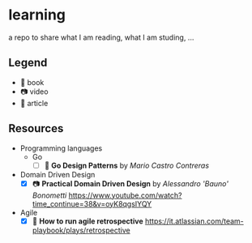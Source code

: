 # learning

a repo to share what I am reading, what I am studing, ...

## Legend

 - :notebook: book
 - :camera: video
 - :newspaper: article

## Resources

 - Programming languages
   - Go
     - [ ] :notebook: **Go Design Patterns** by *Mario Castro Contreras*
     
 - Domain Driven Design
   - [x] :camera: **Practical Domain Driven Design** by *Alessandro 'Bauno' Bonometti* https://www.youtube.com/watch?time_continue=38&v=oyK8qgsIYQY

 - Agile
   - [x] :newspaper: **How to run agile retrospective** https://it.atlassian.com/team-playbook/plays/retrospective
